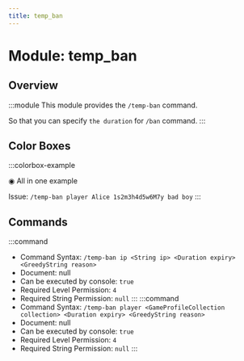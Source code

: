 ```yaml
---
title: temp_ban
---
```



# Module: temp_ban

## Overview
:::module
  This module provides the `/temp-ban` command.
  
  So that you can specify `the duration` for `/ban` command.
:::
## Color Boxes

:::colorbox-example

  ◉ All in one example
  
  Issue: `/temp-ban player Alice 1s2m3h4d5w6M7y bad boy`
:::

## Commands
:::command
- Command Syntax: `/temp-ban ip <String ip> <Duration expiry> <GreedyString reason>`
- Document: null
- Can be executed by console: `true`
- Required Level Permission: `4`
- Required String Permission: `null`
:::
:::command
- Command Syntax: `/temp-ban player <GameProfileCollection collection> <Duration expiry> <GreedyString reason>`
- Document: null
- Can be executed by console: `true`
- Required Level Permission: `4`
- Required String Permission: `null`
:::
